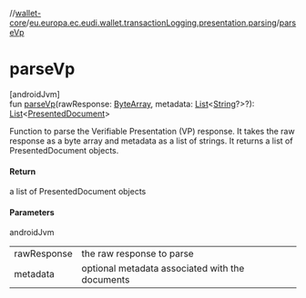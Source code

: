 //[wallet-core](../../index.md)/[eu.europa.ec.eudi.wallet.transactionLogging.presentation.parsing](index.md)/[parseVp](parse-vp.md)

# parseVp

[androidJvm]\
fun [parseVp](parse-vp.md)(rawResponse: [ByteArray](https://kotlinlang.org/api/latest/jvm/stdlib/kotlin-stdlib/kotlin/-byte-array/index.html), metadata: [List](https://kotlinlang.org/api/latest/jvm/stdlib/kotlin-stdlib/kotlin.collections/-list/index.html)&lt;[String](https://kotlinlang.org/api/latest/jvm/stdlib/kotlin-stdlib/kotlin/-string/index.html)?&gt;?): [List](https://kotlinlang.org/api/latest/jvm/stdlib/kotlin-stdlib/kotlin.collections/-list/index.html)&lt;[PresentedDocument](../eu.europa.ec.eudi.wallet.transactionLogging.presentation/-presented-document/index.md)&gt;

Function to parse the Verifiable Presentation (VP) response. It takes the raw response as a byte array and metadata as a list of strings. It returns a list of PresentedDocument objects.

#### Return

a list of PresentedDocument objects

#### Parameters

androidJvm

| | |
|---|---|
| rawResponse | the raw response to parse |
| metadata | optional metadata associated with the documents |
